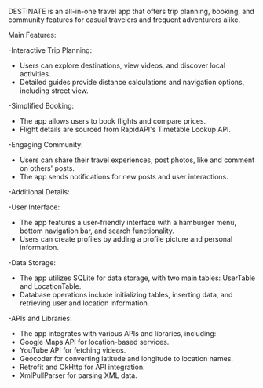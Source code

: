 DESTINATE is an all-in-one travel app that offers trip planning, booking, and community features for casual travelers and frequent adventurers alike.

Main Features:

-Interactive Trip Planning:
 * Users can explore destinations, view videos, and discover local activities.
 * Detailed guides provide distance calculations and navigation options, including street view.

-Simplified Booking:
 * The app allows users to book flights and compare prices.
 * Flight details are sourced from RapidAPI's Timetable Lookup API.

-Engaging Community:
 * Users can share their travel experiences, post photos, like and comment on others' posts.
 * The app sends notifications for new posts and user interactions.

-Additional Details:

-User Interface:
 * The app features a user-friendly interface with a hamburger menu, bottom navigation bar, and search functionality.
 * Users can create profiles by adding a profile picture and personal information.

-Data Storage:
 * The app utilizes SQLite for data storage, with two main tables: UserTable and LocationTable.
 * Database operations include initializing tables, inserting data, and retrieving user and location information.


-APIs and Libraries:
 * The app integrates with various APIs and libraries, including:
 * Google Maps API for location-based services.
 * YouTube API for fetching videos.
 * Geocoder for converting latitude and longitude to location names.
 * Retrofit and OkHttp for API integration.
 * XmlPullParser for parsing XML data.
